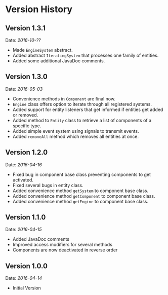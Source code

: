# Version History

## Version 1.3.1

Date: *2016-10-??*

- Made `EngineSystem` abstract.
- Added abstract `IteratingSystem` that processes one family of entities.
- Added some additional JavaDoc comments.

## Version 1.3.0
Date: *2016-05-03*

- Convenience methods in `Component` are final now.
- `Engine` class offers option to iterate through all registered systems.
- Added support for entity listeners that get informed if entities get added or removed.
- Added method to `Entity` class to retrieve a list of components of a specific type.
- Added simple event system using signals to transmit events.
- Added `removeAll` method which removes all entities at once.

## Version 1.2.0
Date: *2016-04-16*

- Fixed bug in component base class preventing components to get activated.
- Fixed several bugs in entity class.
- Added convenience method `getSystem` to component base class. 
- Added convenience method `getComponent` to component base class. 
- Added convenience method `getEngine` to component base class. 

## Version 1.1.0
Date: *2016-04-15*

- Added JavaDoc comments
- Improved access modifiers for several methods
- Components are now deactivated in reverse order


## Version 1.0.0
Date: *2016-04-14*

- Initial Version